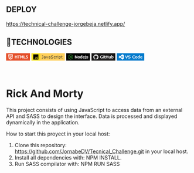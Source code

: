 ## **DEPLOY**

https://technical-challenge-jorgebeja.netlify.app/

## **📌TECHNOLOGIES**
![Alt text](./assets/tec-1.png)
![Alt text](./assets/tec-2.png)
![Alt text](./assets/tec-3.png)
![Alt text](./assets/tec-4.png)
![Alt text](./assets/tec-5.png)

<br />

# **Rick And Morty** 

This project consists of using JavaScript to access data from an external API and SASS to design the interface. 
Data is processed and displayed dynamically in the application.

How to start this proyect in your local host:

1. Clone this repository: https://github.com/JornabeDV/Tecnical_Challenge.git in your local host.
2. Install all dependencies with: NPM INSTALL.
3. Run SASS compilator with: NPM RUN SASS


